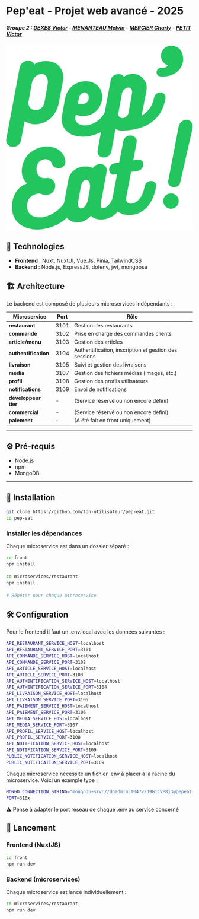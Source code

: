 # Pep'eat - Projet web avancé - 2025
##### Groupe 2 : [DEXES Victor](https://github.com/VictorDexes) - [MENANTEAU Melvin](https://github.com/Melvin-Menanteau) - [MERCIER Charly](https://github.com/Charlyhno-eng) - [PETIT Victor](https://github.com/Faugnell)

![pep'eat logo](/livrables/livrable1/src/logo/logo-green.png)

## 🧰 Technologies

- **Frontend** : Nuxt, NuxtUI, Vue.Js, Pinia, TailwindCSS
- **Backend** : Node.js, ExpressJS, dotenv, jwt, mongoose

## 🏗️ Architecture

Le backend est composé de plusieurs microservices indépendants :

| Microservice         | Port   | Rôle                                                             |
|----------------------|--------|------------------------------------------------------------------|
| **restaurant**        | 3101   | Gestion des restaurants                                         |
| **commande**          | 3102   | Prise en charge des commandes clients                           |
| **article/menu**      | 3103   | Gestion des articles                                            |
| **authentification**  | 3104   | Authentification, inscription et gestion des sessions           |
| **livraison**         | 3105   | Suivi et gestion des livraisons                                 |
| **média**             | 3107   | Gestion des fichiers médias (images, etc.)                      |
| **profil**            | 3108   | Gestion des profils utilisateurs                                |
| **notifications**     | 3109   | Envoi de notifications                                          |
| **développeur tier**  | -      | (Service réservé ou non encore défini)                          |
| **commercial**        | -      | (Service réservé ou non encore défini)                          |
| **paiement**          | -      | (A été fait en front uniquement)                                |

---

## ⚙️ Pré-requis

- Node.js
- npm
- MongoDB

---

## 🚀 Installation

```bash
git clone https://github.com/ton-utilisateur/pep-eat.git
cd pep-eat
```

### Installer les dépendances

Chaque microservice est dans un dossier séparé :

```bash
cd front
npm install

cd microservices/restaurant
npm install

# Répéter pour chaque microservice
```

## 🛠️ Configuration

Pour le frontend il faut un .env.local avec les données suivantes :

```bash
API_RESTAURANT_SERVICE_HOST=localhost
API_RESTAURANT_SERVICE_PORT=3101
API_COMMANDE_SERVICE_HOST=localhost
API_COMMANDE_SERVICE_PORT=3102
API_ARTICLE_SERVICE_HOST=localhost
API_ARTICLE_SERVICE_PORT=3103
API_AUTHENTIFICATION_SERVICE_HOST=localhost
API_AUTHENTIFICATION_SERVICE_PORT=3104
API_LIVRAISON_SERVICE_HOST=localhost
API_LIVRAISON_SERVICE_PORT=3105
API_PAIEMENT_SERVICE_HOST=localhost
API_PAIEMENT_SERVICE_PORT=3106
API_MEDIA_SERVICE_HOST=localhost
API_MEDIA_SERVICE_PORT=3107
API_PROFIL_SERVICE_HOST=localhost
API_PROFIL_SERVICE_PORT=3108
API_NOTIFICATION_SERVICE_HOST=localhost
API_NOTIFICATION_SERVICE_PORT=3109
PUBLIC_NOTIFICATION_SERVICE_HOST=localhost
PUBLIC_NOTIFICATION_SERVICE_PORT=3109
```

Chaque microservice nécessite un fichier .env à placer à la racine du microservice. Voici un exemple type :

```bash
MONGO_CONNECTION_STRING="mongodb+srv://doadmin:T047v2J9G1CVP8j3@pepeat-mongo-db-ac667bc3.mongo.ondigitalocean.com/pepeat?tls=true&authSource=admin&replicaSet=pepeat-mongo-db"
PORT=310x
```
⚠️ Pense à adapter le port réseau de chaque .env au service concerné

## 🔧 Lancement

### Frontend (NuxtJS)

```bash
cd front
npm run dev
```

### Backend (microservices)

Chaque microservice est lancé individuellement :

```bash
cd microservices/restaurant
npm run dev
```